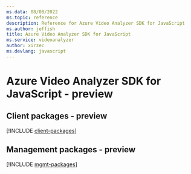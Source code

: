 ```yaml
---
ms.data: 08/08/2022
ms.topic: reference
description: Reference for Azure Video Analyzer SDK for JavaScript
ms.author: jeffish
title: Azure Video Analyzer SDK for JavaScript
ms.service: videoanalyzer
author: xirzec
ms.devlang: javascript
---
```

# Azure Video Analyzer SDK for JavaScript - preview

## Client packages - preview
[!INCLUDE [client-packages](video-analyzer-client-index.md)]
## Management packages - preview
[!INCLUDE [mgmt-packages](video-analyzer-mgmt-index.md)]